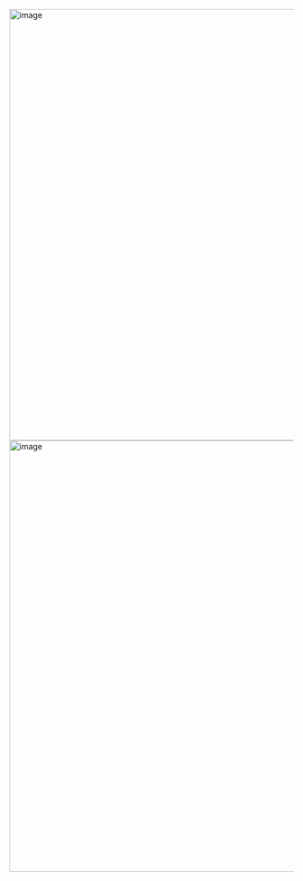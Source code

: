 <img width="823" height="763" alt="image" src="https://github.com/user-attachments/assets/6cb4cae6-8ca8-4560-bf0a-43530722a871" /><img width="823" height="763" alt="image" src="https://github.com/user-attachments/assets/36a71be6-7510-4cb2-979a-c7f99bfc62b3" />
